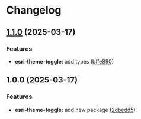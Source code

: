 # Changelog

## [1.1.0](https://github.com/agrc/kitchen-sink/compare/esri-theme-toggle-v1.0.0...esri-theme-toggle-v1.1.0) (2025-03-17)


### Features

* **esri-theme-toggle:** add types ([bffe890](https://github.com/agrc/kitchen-sink/commit/bffe89049d59021560604a126d3a32e5b8137895))

## 1.0.0 (2025-03-17)


### Features

* **esri-theme-toggle:** add new package ([2dbedd5](https://github.com/agrc/kitchen-sink/commit/2dbedd5c01d99edf9210891a0a4d4845f453231f))

